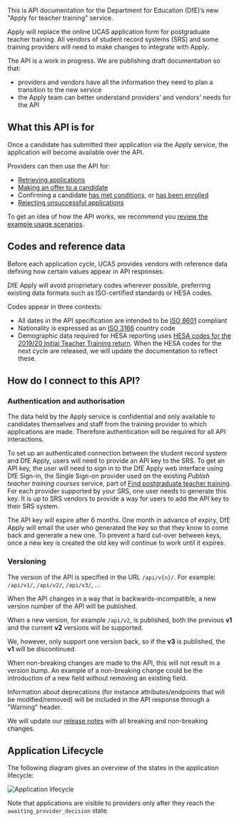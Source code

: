 This is API documentation for the Department for Education (DfE)’s new "Apply for teacher training" service.

Apply will replace the online UCAS application form for postgraduate
teacher training. All vendors of student record systems (SRS) and some
training providers will need to make changes to integrate with Apply.

The API is a work in progress. We are publishing draft documentation so that:

- providers and vendors have all the information they need to plan a transition to the new service
- the Apply team can better understand providers’ and vendors’ needs for the API

## What this API is for

Once a candidate has submitted their application via the Apply service, the
application will become available over the API.

Providers can then use the API for:

- [Retrieving applications](/api-docs/reference/#get-applications)
- [Making an offer to a candidate](/api-docs/reference/#post-applications-application_id-offer)
- Confirming a candidate [has met conditions](/api-docs/reference/#post-applications-application_id-confirm-conditions-met), or [has been enrolled](/api-docs/reference/#post-applications-application_id-confirm-enrolment)
- [Rejecting unsuccessful applications](/api-docs/reference/#post-applications-application_id-reject)

To get an idea of how the API works, we recommend you [review the example usage scenarios](/usage-scenarios).

## Codes and reference data

Before each application cycle, UCAS provides vendors with reference data defining how certain values appear in API responses.

DfE Apply will avoid prioprietary codes wherever possible, preferring existing data formats such as ISO-certified standards or HESA codes.

Codes appear in three contexts:

- All dates in the API specification are intended to be [ISO 8601](https://www.iso.org/iso-8601-date-and-time-format.html) compliant
- Nationality is expressed as an [ISO 3166](https://www.iso.org/iso-3166-country-codes.html) country code
- Demographic data required for HESA reporting uses [HESA codes for the 2019/20 Initial Teacher Training return](https://www.hesa.ac.uk/collection/c19053/e/ittschms). When the HESA codes for the next cycle are released, we will update the documentation to reflect these.

## How do I connect to this API?

### Authentication and authorisation

The data held by the Apply service is confidential and only available
to candidates themselves and staff from the training provider to
which applications are made. Therefore authentication will be required
for all API interactions.

To set up an authenticated connection between the student record
system and DfE Apply, users will need to provide an API key to
the SRS. To get an API key, the user will need to sign in to the DfE
Apply web interface using DfE Sign-in, the Single Sign-on provider
used on the existing _Publish teacher training courses_ service, part
of [Find postgraduate teacher training](https://find-postgraduate-teacher-training.education.gov.uk). For each
provider supported by your SRS, one user needs to generate this
key. It is up to SRS vendors to provide a way for users to add the API
key to their SRS system.

The API key will expire after 6 months. One month in advance of
expiry, DfE Apply will email the user who generated the key so that
they know to come back and generate a new one. To prevent a hard
cut-over between keys, once a new key is created the old key will
continue to work until it expires.

### Versioning

The version of the API is specified in the URL `/api/v{n}/`. For example: `/api/v1/`, `/api/v2/`, `/api/v3/`, ...

When the API changes in a way that is backwards-incompatible, a new version number of the API will be published.

When a new version, for example `/api/v2`, is published, both the previous **v1** and the current **v2** versions will be supported.

We, however, only support one version back, so if the **v3** is published, the **v1** will be discontinued.

When non-breaking changes are made to the API, this will not result in a version bump. An example of a non-breaking change could be the introduction of a new field without removing an existing field.

Information about deprecations (for instance attributes/endpoints that will be modified/removed) will be included in the API response through a "Warning" header.

We will update our [release notes](/api-docs/release-notes) with all breaking and non-breaking changes.

## Application Lifecycle

The following diagram gives an overview of the states in the application
lifecycle:

![Application lifecycle](/api_docs/states.png)

Note that applications are visible to providers only after they reach
the `awaiting_provider_decision` state.
